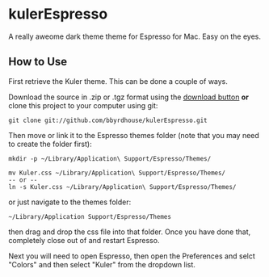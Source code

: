 # kulerEspresso
A really aweome dark theme theme for Espresso for Mac. Easy on the eyes.


How to Use
----------
First retrieve the Kuler theme. This can be done a couple of ways.

Download the source in .zip or .tgz format using the [download button](#download_button) **or** clone this project to your computer using git:

	git clone git://github.com/bbyrdhouse/kulerEspresso.git

Then move or link it to the Espresso themes folder (note that you may need to create the folder first):

	mkdir -p ~/Library/Application\ Support/Espresso/Themes/
	
	mv Kuler.css ~/Library/Application\ Support/Espresso/Themes/
	-- or --
	ln -s Kuler.css ~/Library/Application\ Support/Espresso/Themes/
  
  or just navigate to the themes folder: 
  
	~/Library/Application Support/Espresso/Themes
 
 then drag and drop the css file into that folder. Once you have done that, completely close out of and restart Espresso. 
  
  Next you will need to open Espresso, then open the Preferences and selct "Colors" and then select "Kuler" from the dropdown list.
  
